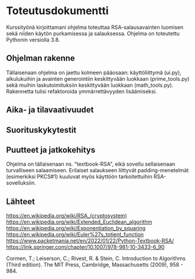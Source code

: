 # Toteutusdokumentti
Kurssityönä kirjoittamani ohjelma toteuttaa RSA-salausavainten luomisen sekä niiden käytön purkamisessa ja salauksessa. Ohjelma on toteutettu Pythonin versiolla 3.8. 

## Ohjelman rakenne
Tällaisenaan ohjelma on jaettu kolmeen pääosaan: käyttöliittymä (ui.py), alkulukuihin ja avainten generointiin keskittyvään luokkaan (prime_tools.py) sekä muihin laskutoimituksiin keskittyvään luokkaan (math_tools.py). Rakennetta tulisi refaktoroida ymmärrettävyyden lisäämiseksi. 

## Aika- ja tilavaativuudet

## Suorituskykytestit

## Puutteet ja jatkokehitys
Ohjelma on tällaisenaan ns. "textbook-RSA", eikä sovellu sellaisenaan turvalliseen salaamiseen. Erilaiset salaukseen liittyvät padding-menetelmät (esimerkiksi PKCS#1) kuuluvat myös käyttöön tarkoitettuihin RSA-sovelluksiin.

## Lähteet

https://en.wikipedia.org/wiki/RSA_(cryptosystem)
https://en.wikipedia.org/wiki/Extended_Euclidean_algorithm
https://en.wikipedia.org/wiki/Exponentiation_by_squaring
https://en.wikipedia.org/wiki/Euler%27s_totient_function
https://www.packetmania.net/en/2022/01/22/Python-Textbook-RSA/
https://link.springer.com/chapter/10.1007/978-981-10-3433-6_90

Cormen, T.; Leiserson, C.; Rivest, R. & Stein, C. Introduction to Algorithms (Third edition). The MIT Press, Cambridge, Massachusetts (2009), 958 - 984.